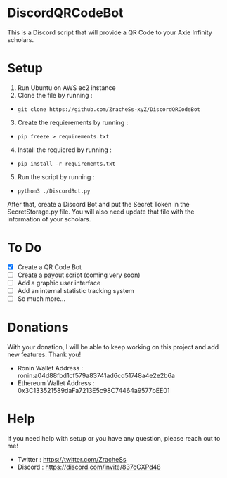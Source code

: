 # DiscordQRCodeBot
This is a Discord script that will provide a QR Code to your Axie Infinity scholars.

# Setup
1. Run Ubuntu on AWS ec2 instance
2. Clone the file by running :
* `git clone https://github.com/ZracheSs-xyZ/DiscordQRCodeBot`
3. Create the requierements by running :
* `pip freeze > requirements.txt`
4. Install the requiered by running :
* `pip install -r requirements.txt`
5. Run the script by running :
* `python3 ./DiscordBot.py`

After that, create a Discord Bot and put the Secret Token in the SecretStorage.py file.
You will also need update that file with the information of your scholars.

# To Do
- [x] Create a QR Code Bot
- [ ] Create a payout script (coming very soon)
- [ ] Add a graphic user interface
- [ ] Add an internal statistic tracking system
- [ ] So much more...

# Donations
With your donation, I will be able to keep working on this project and add new features. 
Thank you!

* Ronin Wallet Address : ronin:a04d88fbd1cf579a83741ad6cd51748a4e2e2b6a
* Ethereum Wallet Address : 0x3C133521589daFa7213E5c98C74464a9577bEE01



# Help
If you need help with setup or you have any question, please reach out to me!

* Twitter : https://twitter.com/ZracheSs
* Discord : https://discord.com/invite/837cCXPd48
